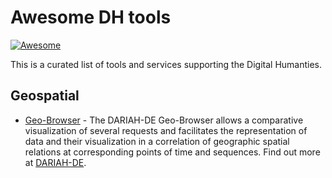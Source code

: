 # Awesome DH tools 

[![Awesome](https://cdn.rawgit.com/sindresorhus/awesome/d7305f38d29fed78fa85652e3a63e154dd8e8829/media/badge.svg)](https://github.com/sindresorhus/awesome)


This is a curated list of tools and services supporting the Digital Humanties.

## Geospatial

  * [Geo-Browser](https://geobrowser.de.dariah.eu/) - The DARIAH-DE Geo-Browser allows a comparative visualization of several requests and facilitates the representation of data and their visualization in a correlation of geographic spatial relations at corresponding points of time and sequences. Find out more at [DARIAH-DE](https://de.dariah.eu/en/geobrowser).

